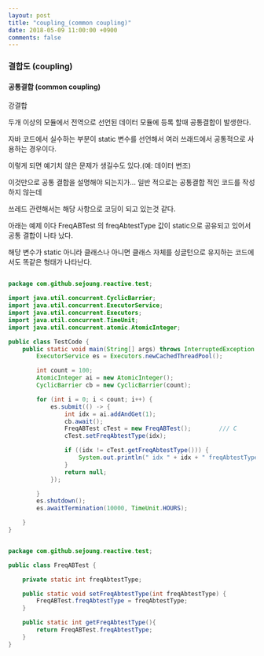 ```yaml
---
layout: post
title: "coupling_(common coupling)"
date: 2018-05-09 11:00:00 +0900
comments: false
---
```


### 결합도 (coupling)

#### 공통결합 (common coupling) 

강결합 

두개 이상의 모듈에서 전역으로 선언된 데이터 모듈에 등록 할때 공통결합이 발생한다.

자바 코드에서 실수하는 부분이 static 변수를 선언해서 여러 쓰래드에서 공통적으로 사용하는 경우이다.

이렇게 되면 예기치 않은 문제가 생길수도 있다.(예: 데이터 변조)

이것만으로 공통 결합을 설명해야 되는지가... 일반 적으로는 공통결합 적인 코드를 작성하지 않는데 

쓰레드 관련해서는 해당 사항으로 코딩이 되고 있는것 같다. 

아래는 예제 이다 FreqABTest 의 freqAbtestType 값이 static으로 공유되고 있어서 공통 결합이 나타 났다.

해당 변수가 static 아니라 클래스나 아니면 클래스 자체를 싱글턴으로 유지하는 코드에서도 똑같은 형태가 나타난다.

 
```java

package com.github.sejoung.reactive.test;

import java.util.concurrent.CyclicBarrier;
import java.util.concurrent.ExecutorService;
import java.util.concurrent.Executors;
import java.util.concurrent.TimeUnit;
import java.util.concurrent.atomic.AtomicInteger;

public class TestCode {
    public static void main(String[] args) throws InterruptedException {
        ExecutorService es = Executors.newCachedThreadPool();

        int count = 100;
        AtomicInteger ai = new AtomicInteger();
        CyclicBarrier cb = new CyclicBarrier(count);

        for (int i = 0; i < count; i++) {
            es.submit(() -> {
                int idx = ai.addAndGet(1);
                cb.await();
                FreqABTest cTest = new FreqABTest();        /// C
                cTest.setFreqAbtestType(idx);

                if ((idx != cTest.getFreqAbtestType())) {
                    System.out.println(" idx " + idx + " freqAbtestType " + cTest.getFreqAbtestType());
                }
                return null;
            });

        }
        es.shutdown();
        es.awaitTermination(10000, TimeUnit.HOURS);

    }
}

```

```java

package com.github.sejoung.reactive.test;

public class FreqABTest {

    private static int freqAbtestType;

    public static void setFreqAbtestType(int freqAbtestType) {
        FreqABTest.freqAbtestType = freqAbtestType;
    }

    public static int getFreqAbtestType(){
        return FreqABTest.freqAbtestType;
    }
}

```